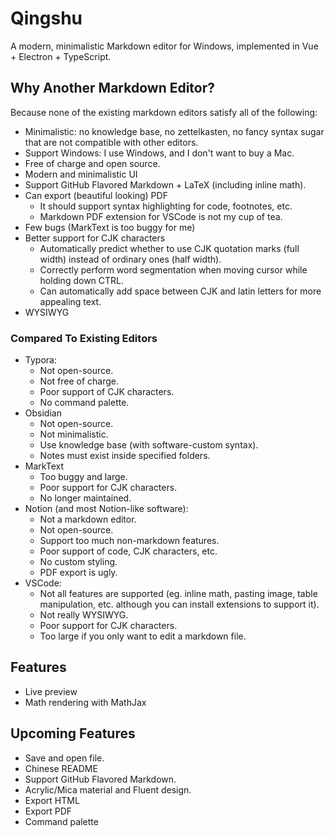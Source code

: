 # Qingshu

A modern, minimalistic Markdown editor for Windows, implemented in Vue + Electron + TypeScript.

## Why Another Markdown Editor?

Because none of the existing markdown editors satisfy all of the following:

- Minimalistic: no knowledge base, no zettelkasten, no fancy syntax sugar that are not compatible with other editors.
- Support Windows: I use Windows, and I don't want to buy a Mac.
- Free of charge and open source.
- Modern and minimalistic UI
- Support GitHub Flavored Markdown + LaTeX (including inline math).
- Can export (beautiful looking) PDF
  - It should support syntax highlighting for code, footnotes, etc.
  - Markdown PDF extension for VSCode is not my cup of tea.
- Few bugs (MarkText is too buggy for me)
- Better support for CJK characters
  - Automatically predict whether to use CJK quotation marks (full width) instead of ordinary ones (half width).
  - Correctly perform word segmentation when moving cursor while holding down CTRL.
  - Can automatically add space between CJK and latin letters for more appealing text.
- WYSIWYG

### Compared To Existing Editors

- Typora:
  - Not open-source.
  - Not free of charge.
  - Poor support of CJK characters.
  - No command palette.
- Obsidian
  - Not open-source.
  - Not minimalistic.
  - Use knowledge base (with software-custom syntax).
  - Notes must exist inside specified folders.
- MarkText
  - Too buggy and large.
  - Poor support for CJK characters.
  - No longer maintained.
- Notion (and most Notion-like software):
  - Not a markdown editor.
  - Not open-source.
  - Support too much non-markdown features.
  - Poor support of code, CJK characters, etc.
  - No custom styling.
  - PDF export is ugly.
- VSCode: 
  - Not all features are supported (eg. inline math, pasting image, table manipulation, etc. although you can install extensions to support it).
  - Not really WYSIWYG.
  - Poor support for CJK characters.
  - Too large if you only want to edit a markdown file.

## Features

- Live preview
- Math rendering with MathJax

## Upcoming Features

- Save and open file.
- Chinese README
- Support GitHub Flavored Markdown.
- Acrylic/Mica material and Fluent design.
- Export HTML
- Export PDF
- Command palette
